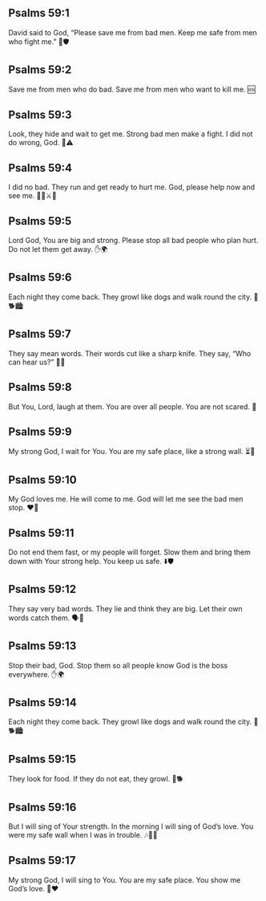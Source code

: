 ## Psalms 59:1
David said to God, “Please save me from bad men. Keep me safe from men who fight me.” 🙏🛡️
## Psalms 59:2
Save me from men who do bad. Save me from men who want to kill me. 🆘
## Psalms 59:3
Look, they hide and wait to get me. Strong bad men make a fight. I did not do wrong, God. 👀⚠️
## Psalms 59:4
I did no bad. They run and get ready to hurt me. God, please help now and see me. 🏃‍♂️⚔️🙏
## Psalms 59:5
Lord God, You are big and strong. Please stop all bad people who plan hurt. Do not let them get away. ✋🌍
## Psalms 59:6
Each night they come back. They growl like dogs and walk round the city. 🌙🐕🏙️
## Psalms 59:7
They say mean words. Their words cut like a sharp knife. They say, “Who can hear us?” 👄🔪
## Psalms 59:8
But You, Lord, laugh at them. You are over all people. You are not scared. 🙂
## Psalms 59:9
My strong God, I wait for You. You are my safe place, like a strong wall. ⏳🧱
## Psalms 59:10
My God loves me. He will come to me. God will let me see the bad men stop. ❤️🙌
## Psalms 59:11
Do not end them fast, or my people will forget. Slow them and bring them down with Your strong help. You keep us safe. ⬇️🛡️
## Psalms 59:12
They say very bad words. They lie and think they are big. Let their own words catch them. 🗣️🚫
## Psalms 59:13
Stop their bad, God. Stop them so all people know God is the boss everywhere. ✋🌍
## Psalms 59:14
Each night they come back. They growl like dogs and walk round the city. 🌙🐕🏙️
## Psalms 59:15
They look for food. If they do not eat, they growl. 🍖🐕
## Psalms 59:16
But I will sing of Your strength. In the morning I will sing of God’s love. You were my safe wall when I was in trouble. 🎶🌅🧱
## Psalms 59:17
My strong God, I will sing to You. You are my safe place. You show me God’s love. 🎵❤️
